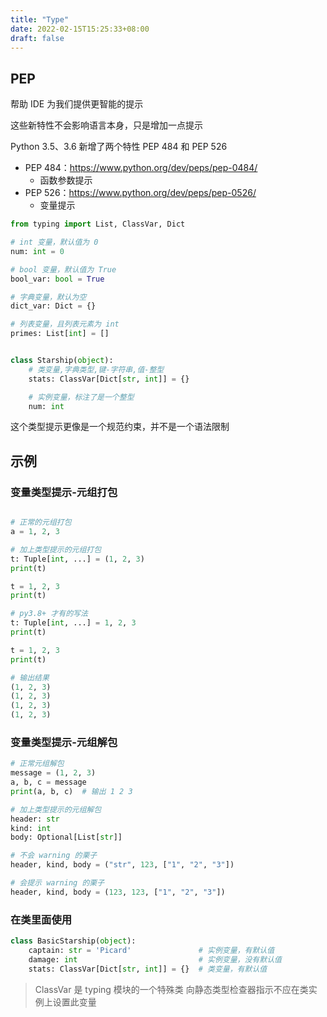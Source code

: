 ```yaml
---
title: "Type"
date: 2022-02-15T15:25:33+08:00
draft: false
---
```


## PEP

帮助 IDE 为我们提供更智能的提示

这些新特性不会影响语言本身，只是增加一点提示

Python 3.5、3.6 新增了两个特性 PEP 484 和 PEP 526

+ PEP 484：https://www.python.org/dev/peps/pep-0484/
    - 函数参数提示
+ PEP 526：https://www.python.org/dev/peps/pep-0526/
    - 变量提示

```python
from typing import List, ClassVar, Dict

# int 变量，默认值为 0
num: int = 0

# bool 变量，默认值为 True
bool_var: bool = True

# 字典变量，默认为空
dict_var: Dict = {}

# 列表变量，且列表元素为 int
primes: List[int] = []


class Starship(object):
    # 类变量,字典类型,键-字符串,值-整型
    stats: ClassVar[Dict[str, int]] = {}

    # 实例变量，标注了是一个整型
    num: int
```

这个类型提示更像是一个规范约束，并不是一个语法限制

## 示例

### 变量类型提示-元组打包

```python

# 正常的元组打包
a = 1, 2, 3

# 加上类型提示的元组打包
t: Tuple[int, ...] = (1, 2, 3)
print(t)

t = 1, 2, 3
print(t)

# py3.8+ 才有的写法
t: Tuple[int, ...] = 1, 2, 3
print(t)

t = 1, 2, 3
print(t)

# 输出结果
(1, 2, 3)
(1, 2, 3)
(1, 2, 3)
(1, 2, 3)
```

### 变量类型提示-元组解包

```python
# 正常元组解包
message = (1, 2, 3)
a, b, c = message
print(a, b, c)  # 输出 1 2 3

# 加上类型提示的元组解包
header: str
kind: int
body: Optional[List[str]]

# 不会 warning 的栗子
header, kind, body = ("str", 123, ["1", "2", "3"])

# 会提示 warning 的栗子
header, kind, body = (123, 123, ["1", "2", "3"])
```

### 在类里面使用

```python
class BasicStarship(object):
    captain: str = 'Picard'               # 实例变量，有默认值
    damage: int                           # 实例变量，没有默认值
    stats: ClassVar[Dict[str, int]] = {}  # 类变量，有默认值
```

>ClassVar
是 typing 模块的一个特殊类
向静态类型检查器指示不应在类实例上设置此变量

```python

```

```python

```

```python

```